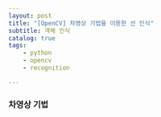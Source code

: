 ```yaml
---
layout: post
title: "[OpenCV] 차영상 기법을 이용한 선 인식"
subtitle: 객체 인식
catalog: true
tags: 
    - python
    - opencv
    - recognition

---
```

### 차영상 기법

